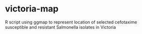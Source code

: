 # victoria-map
R script using ggmap to represent location of selected cefotaxime susceptible and resistant Salmonella isolates in Victoria
